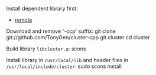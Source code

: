 Install dependent library first:

- [remote](https://github.com/TonyGen/remote-cpp)

Download and remove '-ccp' suffix:
	git clone git://github.com/TonyGen/cluster-cpp.git cluster
	cd cluster

Build library `libcluster.a`:
	scons

Install library in `/usr/local/lib` and header files in `/usr/local/include/cluster`:
	sudo scons install
